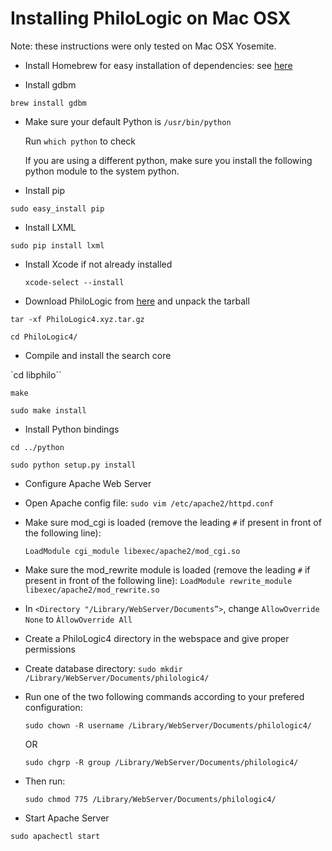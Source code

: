 Installing PhiloLogic on Mac OSX
================================

Note: these instructions were only tested on Mac OSX Yosemite.


* Install Homebrew for easy installation of dependencies: see <a href="http://brew.sh/">here</a>


* Install gdbm

 `brew install gdbm`

* Make sure your default Python is `/usr/bin/python`

  Run `which python` to check

  If you are using a different python, make sure you install the following python module to the system python.


* Install pip

 `sudo easy_install pip`


* Install LXML

 `sudo pip install lxml`
 
* Install Xcode if not already installed
 
  `xcode-select --install`


* Download PhiloLogic from [here](../../../../releases/) and unpack the tarball

 `tar -xf PhiloLogic4.xyz.tar.gz`

 `cd PhiloLogic4/`


* Compile and install the search core

 `cd libphilo``

 `make`

 `sudo make install`


* Install Python bindings

 `cd ../python`

 `sudo python setup.py install`


* Configure Apache Web Server
 * Open Apache config file:
  `sudo vim /etc/apache2/httpd.conf`

 * Make sure mod_cgi is loaded (remove the leading `#` if present in front of the following line):
 
   `LoadModule cgi_module libexec/apache2/mod_cgi.so`
    
 * Make sure the mod_rewrite module is loaded (remove the leading `#` if present in front of the following line):
   `LoadModule rewrite_module libexec/apache2/mod_rewrite.so`

 * In `<Directory "/Library/WebServer/Documents”>`, change `AllowOverride None` to `ÀllowOverride All`


* Create a PhiloLogic4 directory in the webspace and give proper permissions
 * Create database directory:
   `sudo mkdir /Library/WebServer/Documents/philologic4/`

 * Run one of the two following commands according to your prefered configuration:

   `sudo chown -R username /Library/WebServer/Documents/philologic4/`

    OR

    `sudo chgrp -R group /Library/WebServer/Documents/philologic4/`

 * Then run:

   `sudo chmod 775 /Library/WebServer/Documents/philologic4/`


* Start Apache Server

 `sudo apachectl start`
